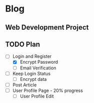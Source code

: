 # Blog

## Web Development Project

## TODO Plan

- [ ] Login and Register
  - [x] Encrypt Password
  - [ ] Email Verification
- [ ] Keep Login Status
  - [ ] Encrypt data
- [ ] Post Article
- [ ] User Profile Page - 20% progress
  - [ ] User Profile Edit